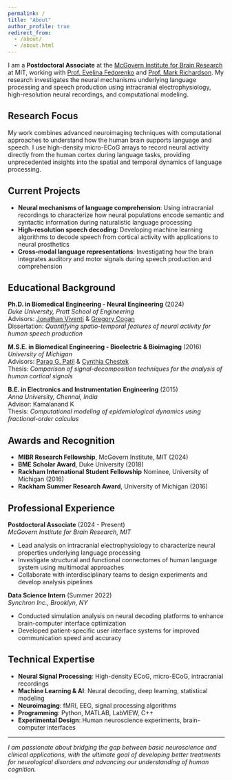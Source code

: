 ```yaml
---
permalink: /
title: "About"
author_profile: true
redirect_from: 
  - /about/
  - /about.html
---
```


I am a **Postdoctoral Associate** at the [McGovern Institute for Brain Research](https://mcgovern.mit.edu/) at MIT, working with [Prof. Evelina Fedorenko](https://fedorenko.mit.edu/) and [Prof. Mark Richardson](https://mcgovern.mit.edu/profile/mark-richardson/). My research investigates the neural mechanisms underlying language processing and speech production using intracranial electrophysiology, high-resolution neural recordings, and computational modeling.

## Research Focus

My work combines advanced neuroimaging techniques with computational approaches to understand how the human brain supports language and speech. I use high-density micro-ECoG arrays to record neural activity directly from the human cortex during language tasks, providing unprecedented insights into the spatial and temporal dynamics of language processing.

## Current Projects

- **Neural mechanisms of language comprehension**: Using intracranial recordings to characterize how neural populations encode semantic and syntactic information during naturalistic language processing
- **High-resolution speech decoding**: Developing machine learning algorithms to decode speech from cortical activity with applications to neural prosthetics
- **Cross-modal language representations**: Investigating how the brain integrates auditory and motor signals during speech production and comprehension

## Educational Background

**Ph.D. in Biomedical Engineering - Neural Engineering** (2024)  
*Duke University, Pratt School of Engineering*  
Advisors: [Jonathan Viventi](https://engineering.brown.edu/faculty/jonathan-viventi) & [Gregory Cogan](https://sites.duke.edu/coganlab/)  
Dissertation: *Quantifying spatio-temporal features of neural activity for human speech production*

**M.S.E. in Biomedical Engineering - Bioelectric & Bioimaging** (2016)  
*University of Michigan*  
Advisors: [Parag G. Patil](https://www.med.umich.edu/neurology/patil.html) & [Cynthia Chestek](https://www.chestek.me/)  
Thesis: *Comparison of signal-decomposition techniques for the analysis of human cortical signals*

**B.E. in Electronics and Instrumentation Engineering** (2015)  
*Anna University, Chennai, India*  
Advisor: Kamalanand K  
Thesis: *Computational modeling of epidemiological dynamics using fractional-order calculus*

## Awards and Recognition

- **MIBR Research Fellowship**, McGovern Institute, MIT (2024)
- **BME Scholar Award**, Duke University (2018)
- **Rackham International Student Fellowship** Nominee, University of Michigan (2016)
- **Rackham Summer Research Award**, University of Michigan (2016)

## Professional Experience

**Postdoctoral Associate** (2024 - Present)  
*McGovern Institute for Brain Research, MIT*
- Lead analysis on intracranial electrophysiology to characterize neural properties underlying language processing
- Investigate structural and functional connectomes of human language system using multimodal approaches
- Collaborate with interdisciplinary teams to design experiments and develop analysis pipelines

**Data Science Intern** (Summer 2022)  
*Synchron Inc., Brooklyn, NY*
- Conducted simulation analysis on neural decoding platforms to enhance brain-computer interface optimization
- Developed patient-specific user interface systems for improved communication speed and accuracy

## Technical Expertise

- **Neural Signal Processing**: High-density ECoG, micro-ECoG, intracranial recordings
- **Machine Learning & AI**: Neural decoding, deep learning, statistical modeling
- **Neuroimaging**: fMRI, EEG, signal processing algorithms
- **Programming**: Python, MATLAB, LabVIEW, C++
- **Experimental Design**: Human neuroscience experiments, brain-computer interfaces

---

*I am passionate about bridging the gap between basic neuroscience and clinical applications, with the ultimate goal of developing better treatments for neurological disorders and advancing our understanding of human cognition.*